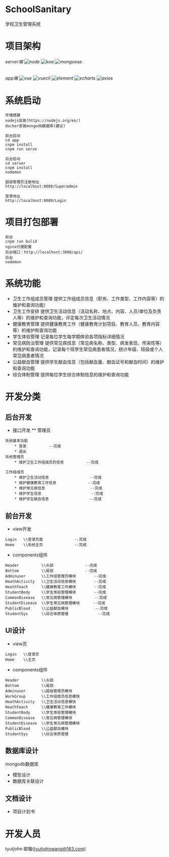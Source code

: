 # SchoolSanitary
学校卫生管理系统



# 项目架构

######   *server端*      ![node](https://img.shields.io/badge/node-v12.14.0-informational) ![koa](https://img.shields.io/badge/koa-v2.11.0-informational) ![mongoose](https://img.shields.io/badge/mongoose-v5.9.10-informational) 

######   app端  ![vue](https://img.shields.io/badge/vue-v2.6.11-informational) ![vuecli](https://img.shields.io/badge/vuecli-v4.3.0-informational) ![element](https://img.shields.io/badge/element-v2.13.1-informational) ![echarts](https://img.shields.io/badge/echarts-v4.7.0-informational) ![axios](https://img.shields.io/badge/axios-v0.19.2-informational) 



# 系统启动
```
环境搭建
nodejs安装(https://nodejs.org/en/)
docker安装mongodb数据库(建议)

前台启动
cd app
cnpm install 
cnpm run serve

后台启动
cd server
cnpm install
nodemon

超级管理员注册地址
http://localhost:8080/Superadmin

登录地址
http://localhost:8080/Login
```

# 项目打包部署
```
前台
cnpm run bulid
nginx代理配置
后台端口：http://localhost:3000/api/
后台
nodemon
```

# 系统功能
* 卫生工作组成员管理
提供工作组成员信息（职务、工作类型、工作内容等）的维护和查询功能）
* 卫生工作安排
提供卫生活动信息（活动名称、地点、内容、人员/单位及负责人等）的维护和查询功能，评定每次卫生活动情况
* 健康教育管理
提供健康教育工作（健康教育计划项目、教育人员、教育内容等）的维护和查询功能
* 学生体验管理
记录每位学生每学期体验各项指标详细情况
* 常见病防治管理
提供常见病信息（常见病名称、类型、病发表现、传染性等）的维护和查询功能，记录每个班学生常见病患者情况，统计年级、班级或个人常见病患者情况
* 公益献血管理
提供学生献血信息（包括献血量、献血证号和献血时间）的维护和查询功能
* 综合体制管理
提供每位学生综合体制信息的维护和查询功能

# 开发分类
## 后台开发
* 接口开发
** 管理员
```
系统基本功能
    * 登录          --完成
    * 退出
系统管理员
    * 维护卫生工作组成员的信息          --完成
    
工作组成员
    * 维护卫生活动信息                  --完成
    * 维护健康教育工作信息              --完成
    * 维护常见病信息                    --完成
    * 维护学生信息                      --完成
    * 维护学生献血信息                  --完成
```
## 前台开发
* view开发
```
Login   \\登录页面              --完成
Home    \\系统主页              --完成

```
* components组件
```
Header          \\头部              --完成
Bottom          \\尾部              --完成
Adminuser       \\工作组管理员模块        --完成
HeathActivity   \\卫生活动信息模快        --完成
HeathTeach      \\健康教育工作模块        --完成
StudentBody     \\学生体验管理模块        --完成
CommonDisease   \\常见病管理模块          --完成
StudentDisease  \\学生常见病管理模块      --完成
PublicBlood     \\公益献血模块            --完成
StudentSys      \\综合体质管理             --完成     
```
## UI设计
* view页
```
Login   \\登录页
Home    \\主页

```
* components组件
```
Header          \\头部
Bottom          \\尾部
Adminuser       \\超级管理员模块
WorkGroup       \\工作组成员信息模快
HeathActivity   \\卫生活动信息模快
HeathTeach      \\健康教育工作模块
StudentBody     \\学生体验管理模块
CommonDisease   \\常见病管理模块
StudentDisease  \\学生常见病管理模块
PublicBlood     \\公益献血模块
StudentSys      \\综合体质管理
```
## 数据库设计
mongodb数据库
* 模型设计
* 数据库关联设计
## 文档设计
* 项目计划书

# 开发人员
tyutjohn
邮箱(tyutjohnwang@163.com)
